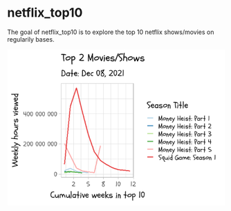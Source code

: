
<!-- README.md is generated from README.Rmd. Please edit that file -->

# netflix_top10

<!-- badges: start -->
<!-- badges: end -->

The goal of netflix_top10 is to explore the top 10 netflix shows/movies
on regularily bases.

![](README_files/figure-gfm/unnamed-chunk-2-1.png)<!-- -->
